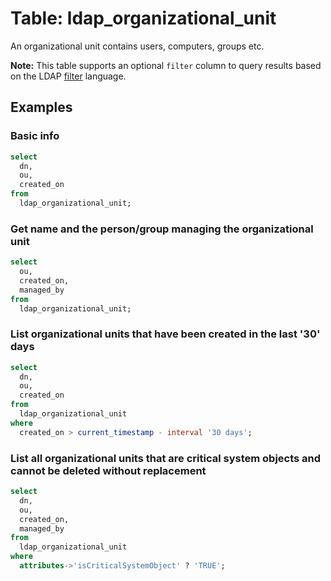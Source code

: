 # Table: ldap_organizational_unit

An organizational unit contains users, computers, groups etc.

**Note:** This table supports an optional `filter` column to query results based on the LDAP [filter](https://ldap.com/ldap-filters/) language.

## Examples

### Basic info

```sql
select
  dn,
  ou,
  created_on
from
  ldap_organizational_unit;
```

### Get name and the person/group managing the organizational unit

```sql
select
  ou,
  created_on,
  managed_by
from
  ldap_organizational_unit;
```

### List organizational units that have been created in the last '30' days

```sql
select
  dn,
  ou,
  created_on
from
  ldap_organizational_unit
where
  created_on > current_timestamp - interval '30 days';
```

### List all organizational units that are critical system objects and cannot be deleted without replacement

```sql
select
  dn,
  ou,
  created_on,
  managed_by
from
  ldap_organizational_unit
where
  attributes->'isCriticalSystemObject' ? 'TRUE';
```
